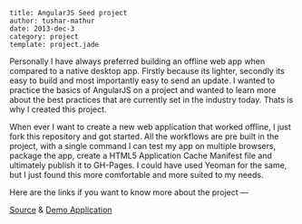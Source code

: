 ```metadata
title: AngularJS Seed project
author: tushar-mathur
date: 2013-dec-3
category: project
template: project.jade
```
Personally I have always preferred building an offline web app when compared to a native desktop app. Firstly because its lighter, secondly its easy to build and most importantly easy to send an update. I wanted to practice the basics of AngularJS on a project and wanted to learn more about the best practices that are currently set in the industry today. Thats is why I created this project.

<span class="more"/>

When ever I want to create a new web application that worked offline, I just fork this repository and got started. All the workflows are pre built in the project, with a single command I can test my app on multiple browsers, package the app, create a HTML5 Application Cache Manifest file and ultimately publish it to GH-Pages. I could have used Yeoman for the same, but I just found this more comfortable and more suited to my needs.

Here are the links if you want to know more about the project —

[Source](https://github.com/tusharmath/web-offline-seed) & [Demo Application](http://tusharm.com/web-offline-seed)